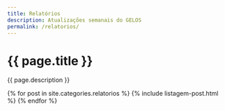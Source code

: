 ```yaml
---
title: Relatórios
description: Atualizações semanais do GELOS
permalink: /relatorios/
---
```


# {{ page.title }}
{{ page.description }}

{% for post in site.categories.relatorios %}
{% include listagem-post.html %}
{% endfor %}
